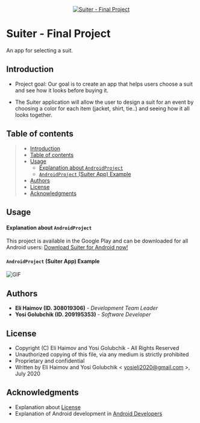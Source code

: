 <p align="center">
   <a href="https://github.com/elihaimov1992/Suiter-Final-Project">
   <img src="https://github.com/elihaimov1992/Suiter-Final-Project/blob/master/Pictures%20to%20README/logo_small.png" title="Suiter - Final Project" alt="Suiter - Final Project">
</a>
   </p>

# Suiter - Final Project

An app for selecting a suit.

## Introduction

 * Project goal: Our goal is to create an app that helps users choose a suit and see how it looks before buying it.

 * The Suiter application will allow the user to design a suit for an event by choosing a color for each item (jacket, shirt, tie..) and seeing how it all looks together.


## Table of contents

> * [Introduction](#introduction)
> * [Table of contents](#table-of-contents)
> * [Usage](#usage)
>   * [Explanation about ` AndroidProject `](#explanation-about-androidproject)
>   * [` AndroidProject ` (Suiter App) Example](#androidproject-suiter-app-example)
> * [Authors](#authors)
> * [License](#license)
> * [Acknowledgments](#acknowledgments)


## Usage

#### Explanation about ` AndroidProject `

This project is available in the Google Play and can be downloaded for all Android users:
[Download Suiter for Android now!](https://play.google.com/store/apps/details?id=com.suiter.suiterprototype)


#### ` AndroidProject ` (Suiter App) Example

![GIF](https://github.com/elihaimov1992/Suiter-Final-Project/blob/master/Pictures%20to%20README/AndroidPictures/suiter_video_gif_1.gif)


## Authors

* **Eli Haimov (ID. 308019306)** - *Development Team Leader*
* **Yosi Golubchik (ID. 209195353)** - *Software Developer*


## License

* Copyright (C) Eli Haimov and Yosi Golubchik - All Rights Reserved
* Unauthorized copying of this file, via any medium is strictly prohibited
* Proprietary and confidential
* Written by Eli Haimov and Yosi Golubchik < yosieli2020@gmail.com >, July 2020


## Acknowledgments

* Explanation about [License](https://softwareengineering.stackexchange.com/questions/68134/best-existing-license-for-closed-source-code)
* Explanation of Android development in [Android Developers](https://developer.android.com/)
